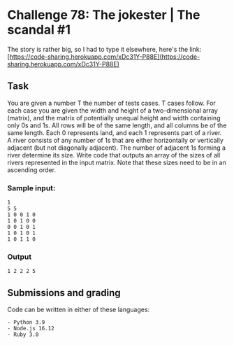 # Challenge 78: The jokester | The scandal #1
The story is rather big, so I had to type it elsewhere, here's the link: [https://code-sharing.herokuapp.com/xDc31Y-P88E](https://code-sharing.herokuapp.com/xDc31Y-P88E)

## Task
You are given a number T the number of tests cases. T cases follow. For each case you are given the width and height of a two-dimensional array (matrix), and the matrix of potentially unequal height and width containing only 0s and 1s. All rows will be of the same length, and all columns be of the same length. Each 0 represents land, and each 1 represents part of a river. A river consists of any number of 1s that are either horizontally or vertically adjacent (but not diagonally adjacent). The number of adjacent 1s
forming a river determine its size. Write code that outputs an array of the sizes of all rivers represented in the input matrix. Note that these sizes need to be in an ascending order.

### Sample input:
```
1
5 5
1 0 0 1 0
1 0 1 0 0
0 0 1 0 1
1 0 1 0 1
1 0 1 1 0
```

### Output
```
1 2 2 2 5
```

## Submissions and grading
Code can be written in either of these languages:
```
- Python 3.9
- Node.js 16.12
- Ruby 3.0
```
